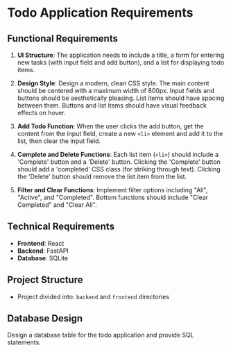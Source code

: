 # Todo Application Requirements

## Functional Requirements

1. **UI Structure**: The application needs to include a title, a form for entering new tasks (with input field and add button), and a list for displaying todo items.

2. **Design Style**: Design a modern, clean CSS style. The main content should be centered with a maximum width of 800px. Input fields and buttons should be aesthetically pleasing. List items should have spacing between them. Buttons and list items should have visual feedback effects on hover.

3. **Add Todo Function**: When the user clicks the add button, get the content from the input field, create a new `<li>` element and add it to the list, then clear the input field.

4. **Complete and Delete Functions**: Each list item (`<li>`) should include a 'Complete' button and a 'Delete' button. Clicking the 'Complete' button should add a 'completed' CSS class (for striking through text). Clicking the 'Delete' button should remove the list item from the list.

5. **Filter and Clear Functions**: Implement filter options including "All", "Active", and "Completed". Bottom functions should include "Clear Completed" and "Clear All".

## Technical Requirements

- **Frontend**: React
- **Backend**: FastAPI
- **Database**: SQLite

## Project Structure

- Project divided into: `backend` and `frontend` directories

## Database Design

Design a database table for the todo application and provide SQL statements.
